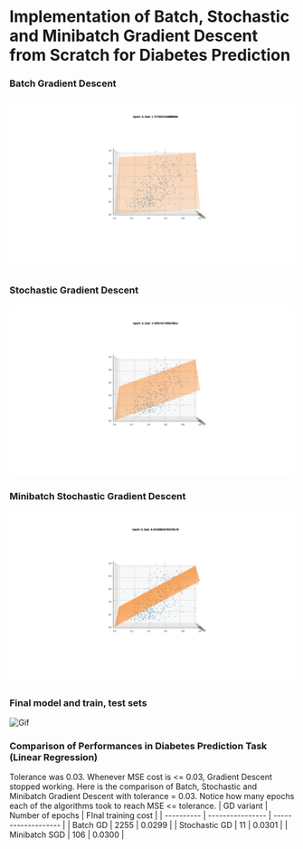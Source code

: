 # Implementation of Batch, Stochastic and Minibatch Gradient Descent from Scratch for Diabetes Prediction
### Batch Gradient Descent
![Gif](GIFs/bgd_gif.gif)
### Stochastic Gradient Descent
![Gif](GIFs/sgd_gif.gif)
### Minibatch Stochastic Gradient Descent
![Gif](GIFs/mbsgd_gif.gif)
### Final model and train, test sets
![Gif](GIFs/final_model.gif)
### Comparison of Performances in Diabetes Prediction Task (Linear Regression)
Tolerance was 0.03. Whenever MSE cost is <= 0.03, Gradient Descent stopped working. Here is the comparison of Batch, Stochastic and Minibatch Gradient Descent with tolerance = 0.03. Notice how many epochs each of the algorithms took to reach MSE <= tolerance. 
| GD variant | Number of epochs | FInal training cost |
| ---------- | ---------------- | ------------------- |
| Batch GD   | 2255             | 0.0299              |
| Stochastic GD | 11            | 0.0301              |
| Minibatch SGD | 106           | 0.0300              |
